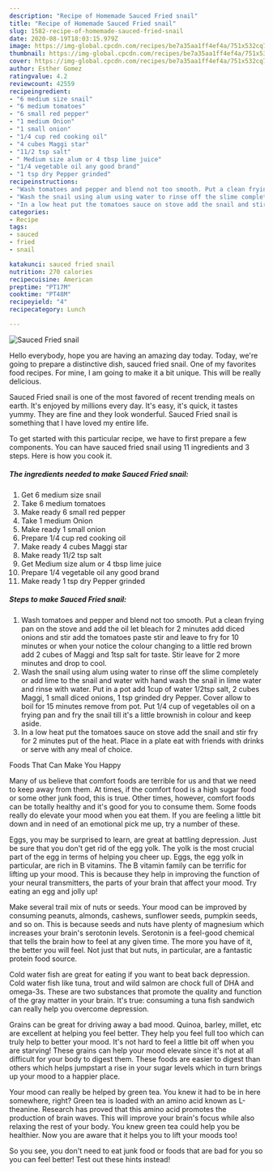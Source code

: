 ```yaml
---
description: "Recipe of Homemade Sauced Fried snail"
title: "Recipe of Homemade Sauced Fried snail"
slug: 1582-recipe-of-homemade-sauced-fried-snail
date: 2020-08-19T18:03:15.979Z
image: https://img-global.cpcdn.com/recipes/be7a35aa1ff4ef4a/751x532cq70/sauced-fried-snail-recipe-main-photo.jpg
thumbnail: https://img-global.cpcdn.com/recipes/be7a35aa1ff4ef4a/751x532cq70/sauced-fried-snail-recipe-main-photo.jpg
cover: https://img-global.cpcdn.com/recipes/be7a35aa1ff4ef4a/751x532cq70/sauced-fried-snail-recipe-main-photo.jpg
author: Esther Gomez
ratingvalue: 4.2
reviewcount: 42559
recipeingredient:
- "6 medium size snail"
- "6 medium tomatoes"
- "6 small red pepper"
- "1 medium Onion"
- "1 small onion"
- "1/4 cup red cooking oil"
- "4 cubes Maggi star"
- "11/2 tsp salt"
- " Medium size alum or 4 tbsp lime juice"
- "1/4 vegetable oil any good brand"
- "1 tsp dry Pepper grinded"
recipeinstructions:
- "Wash tomatoes and pepper and blend not too smooth. Put a clean frying pan on the stove and add the oil let bleach for 2 minutes add diced onions and stir add the tomatoes paste stir and leave to fry for 10 minutes or when your notice the colour changing to a little red brown add 2 cubes of Maggi and 1tsp salt for taste. Stir leave for 2 more minutes and drop to cool."
- "Wash the snail using alum using water to rinse off the slime completely or add lime to the snail and water with hand wash the snail in lime water and rinse with water. Put in a pot add 1cup of water 1/2tsp salt, 2 cubes Maggi, 1 small diced onions, 1 tsp grinded dry Pepper. Cover allow to boil for 15 minutes remove from pot. Put 1/4 cup of vegetables oil on a frying pan and fry the snail till it&#39;s a little brownish in colour and keep aside."
- "In a low heat put the tomatoes sauce on stove add the snail and stir fry for 2 minutes put of the heat. Place in a plate eat with friends with drinks or serve with any meal of choice."
categories:
- Recipe
tags:
- sauced
- fried
- snail

katakunci: sauced fried snail 
nutrition: 270 calories
recipecuisine: American
preptime: "PT17M"
cooktime: "PT48M"
recipeyield: "4"
recipecategory: Lunch

---
```



![Sauced Fried snail](https://img-global.cpcdn.com/recipes/be7a35aa1ff4ef4a/751x532cq70/sauced-fried-snail-recipe-main-photo.jpg)

Hello everybody, hope you are having an amazing day today. Today, we're going to prepare a distinctive dish, sauced fried snail. One of my favorites food recipes. For mine, I am going to make it a bit unique. This will be really delicious.



Sauced Fried snail is one of the most favored of recent trending meals on earth. It's enjoyed by millions every day. It's easy, it's quick, it tastes yummy. They are fine and they look wonderful. Sauced Fried snail is something that I have loved my entire life.


To get started with this particular recipe, we have to first prepare a few components. You can have sauced fried snail using 11 ingredients and 3 steps. Here is how you cook it.

<!--inarticleads1-->

##### The ingredients needed to make Sauced Fried snail:

1. Get 6 medium size snail
1. Take 6 medium tomatoes
1. Make ready 6 small red pepper
1. Take 1 medium Onion
1. Make ready 1 small onion
1. Prepare 1/4 cup red cooking oil
1. Make ready 4 cubes Maggi star
1. Make ready 11/2 tsp salt
1. Get  Medium size alum or 4 tbsp lime juice
1. Prepare 1/4 vegetable oil any good brand
1. Make ready 1 tsp dry Pepper grinded




<!--inarticleads2-->

##### Steps to make Sauced Fried snail:

1. Wash tomatoes and pepper and blend not too smooth. Put a clean frying pan on the stove and add the oil let bleach for 2 minutes add diced onions and stir add the tomatoes paste stir and leave to fry for 10 minutes or when your notice the colour changing to a little red brown add 2 cubes of Maggi and 1tsp salt for taste. Stir leave for 2 more minutes and drop to cool.
1. Wash the snail using alum using water to rinse off the slime completely or add lime to the snail and water with hand wash the snail in lime water and rinse with water. Put in a pot add 1cup of water 1/2tsp salt, 2 cubes Maggi, 1 small diced onions, 1 tsp grinded dry Pepper. Cover allow to boil for 15 minutes remove from pot. Put 1/4 cup of vegetables oil on a frying pan and fry the snail till it&#39;s a little brownish in colour and keep aside.
1. In a low heat put the tomatoes sauce on stove add the snail and stir fry for 2 minutes put of the heat. Place in a plate eat with friends with drinks or serve with any meal of choice.




Foods That Can Make You Happy


Many of us believe that comfort foods are terrible for us and that we need to keep away from them. At times, if the comfort food is a high sugar food or some other junk food, this is true. Other times, however, comfort foods can be totally healthy and it's good for you to consume them. Some foods really do elevate your mood when you eat them. If you are feeling a little bit down and in need of an emotional pick me up, try a number of these.

Eggs, you may be surprised to learn, are great at battling depression. Just be sure that you don't get rid of the egg yolk. The yolk is the most crucial part of the egg in terms of helping you cheer up. Eggs, the egg yolk in particular, are rich in B vitamins. The B vitamin family can be terrific for lifting up your mood. This is because they help in improving the function of your neural transmitters, the parts of your brain that affect your mood. Try eating an egg and jolly up!

Make several trail mix of nuts or seeds. Your mood can be improved by consuming peanuts, almonds, cashews, sunflower seeds, pumpkin seeds, and so on. This is because seeds and nuts have plenty of magnesium which increases your brain's serotonin levels. Serotonin is a feel-good chemical that tells the brain how to feel at any given time. The more you have of it, the better you will feel. Not just that but nuts, in particular, are a fantastic protein food source.

Cold water fish are great for eating if you want to beat back depression. Cold water fish like tuna, trout and wild salmon are chock full of DHA and omega-3s. These are two substances that promote the quality and function of the gray matter in your brain. It's true: consuming a tuna fish sandwich can really help you overcome depression. 

Grains can be great for driving away a bad mood. Quinoa, barley, millet, etc are excellent at helping you feel better. They help you feel full too which can truly help to better your mood. It's not hard to feel a little bit off when you are starving! These grains can help your mood elevate since it's not at all difficult for your body to digest them. These foods are easier to digest than others which helps jumpstart a rise in your sugar levels which in turn brings up your mood to a happier place.

Your mood can really be helped by green tea. You knew it had to be in here somewhere, right? Green tea is loaded with an amino acid known as L-theanine. Research has proved that this amino acid promotes the production of brain waves. This will improve your brain's focus while also relaxing the rest of your body. You knew green tea could help you be healthier. Now you are aware that it helps you to lift your moods too!

So you see, you don't need to eat junk food or foods that are bad for you so you can feel better! Test out  these hints  instead!

